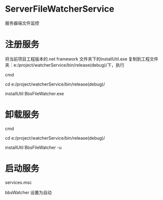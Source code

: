 ServerFileWatcherService
========================

服务器端文件监控


注册服务
========================

将当前项目工程版本的.net framework 文件夹下的installUtil.exe 复制到工程文件夹：e:/project/watcherService/bin/release(debug)/下，执行

cmd

cd e:/project/watcherService/bin/release(debug)/

installUtil BbsFileWatcher.exe

卸载服务
=======================

cmd

cd e:/project/watcherService/bin/release(debug)/

installUtil BbsFileWatcher -u


启动服务
=======================

services.msc

bbsWatcher 设置为自动